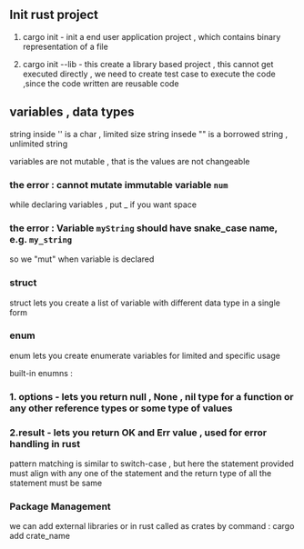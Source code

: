 ## Init rust project 

1. cargo init - init a end user application project , which contains binary representation of a file

2. cargo init --lib -  this create a library based project , this cannot get executed directly , we need to create test case to execute the code ,since the code written are reusable code 

## variables , data types

string inside '' is a char , limited size
string insede "" is a borrowed string , unlimited string

variables are not mutable , that is the values are not changeable
   ### the error : cannot mutate immutable variable `num`

while declaring variables , put _ if you want space 
### the error : Variable `myString` should have snake_case name, e.g. `my_string` 
so we "mut" when variable is declared

### struct

struct lets you create a list of variable  with different data type in a single form

### enum

enum lets you create enumerate variables for limited and specific usage

  built-in enumns : 
   ### 1. options - lets you return null , None , nil type for a function or any other reference types or some type of values 
   ### 2.result - lets you return OK and Err value , used for error handling in rust

pattern matching is similar to switch-case , but here the statement provided must align with any one of the statement and the return type of all the statement must be same

### Package Management 
  we can add external libraries or in rust called as crates by command :
    cargo add crate_name
